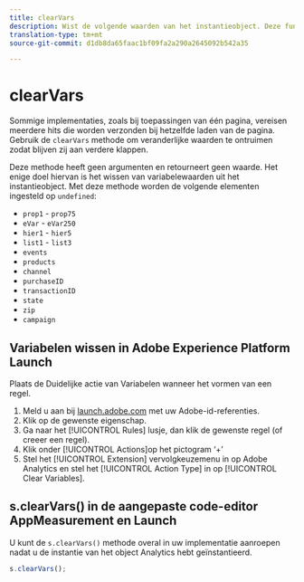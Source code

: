 ```yaml
---
title: clearVars
description: Wist de volgende waarden van het instantieobject. Deze functie verwijdert de elementen (plaatst hen als "undefined.")
translation-type: tm+mt
source-git-commit: d1db8da65faac1bf09fa2a290a2645092b542a35

---
```



# clearVars

Sommige implementaties, zoals bij toepassingen van één pagina, vereisen meerdere hits die worden verzonden bij hetzelfde laden van de pagina. Gebruik de `clearVars` methode om veranderlijke waarden te ontruimen zodat blijven zij aan verdere klappen.

Deze methode heeft geen argumenten en retourneert geen waarde. Het enige doel hiervan is het wissen van variabelewaarden uit het instantieobject. Met deze methode worden de volgende elementen ingesteld op `undefined`:

* `prop1` - `prop75`
* `eVar` - `eVar250`
* `hier1` - `hier5`
* `list1` - `list3`
* `events`
* `products`
* `channel`
* `purchaseID`
* `transactionID`
* `state`
* `zip`
* `campaign`

## Variabelen wissen in Adobe Experience Platform Launch

Plaats de Duidelijke actie van Variabelen wanneer het vormen van een regel.

1. Meld u aan bij [launch.adobe.com](https://launch.adobe.com) met uw Adobe-id-referenties.
2. Klik op de gewenste eigenschap.
3. Ga naar het [!UICONTROL Rules] lusje, dan klik de gewenste regel (of creeer een regel).
4. Klik onder [!UICONTROL Actions]op het pictogram ‘+’
5. Stel het [!UICONTROL Extension] vervolgkeuzemenu in op Adobe Analytics en stel het [!UICONTROL Action Type] in op [!UICONTROL Clear Variables].

## s.clearVars() in de aangepaste code-editor AppMeasurement en Launch

U kunt de `s.clearVars()` methode overal in uw implementatie aanroepen nadat u de instantie van het object Analytics hebt geïnstantieerd.

```js
s.clearVars();
```
